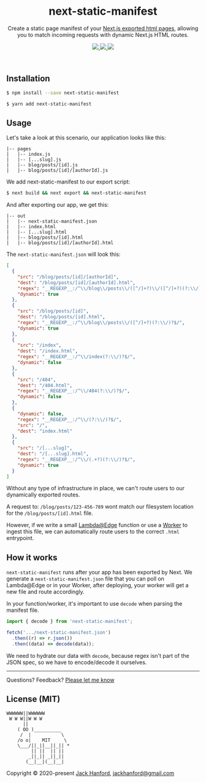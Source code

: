 <h1 align="center">
  next-static-manifest
</h1>

<p align="center">
Create a static page manifest of your 
<a href="https://nextjs.org/docs/advanced-features/static-html-export">Next.js exported html pages</a>, allowing you to match incoming requests with dynamic Next.js HTML routes.
</p>

<p align="center">
  <a href="https://www.npmjs.com/package/next-static-manifest">
    <img src="https://img.shields.io/npm/dy/next-static-manifest.svg">
  </a>
  <a href="https://www.npmjs.com/package/next-static-manifest">
    <img src="https://img.shields.io/npm/v/next-static-manifest.svg?maxAge=3600&label=next-static-manifest&colorB=007ec6">
  </a>
  <img src="https://img.shields.io/github/repo-size/hanford/next-static-manifest.svg" />
</p>

<br/>

## Installation

```sh
$ npm install --save next-static-manifest
```

```sh
$ yarn add next-static-manifest
```

## Usage

Let's take a look at this scenario, our application looks like this:

```
|-- pages
|   |-- index.js
|   |-- [...slug].js
|   |-- blog/posts/[id].js
|   |-- blog/posts/[id]/[authorId].js
```

We add next-static-manifest to our export script:

```sh
$ next build && next export && next-static-manifest
```

And after exporting our app, we get this:

```
|-- out
|   |-- next-static-manifest.json
|   |-- index.html
|   |-- [...slug].html
|   |-- blog/posts/[id].html
|   |-- blog/posts/[id]/[authorId].html
```

The `next-static-manifest.json` will look this:

```json
[
  {
    "src": "/blog/posts/[id]/[authorId]",
    "dest": "/blog/posts/[id]/[authorId].html",
    "regex": "__REGEXP__:/^\\/blog\\/posts\\/([^/]+?)\\/([^/]+?)(?:\\/)?$/",
    "dynamic": true
  },
  {
    "src": "/blog/posts/[id]",
    "dest": "/blog/posts/[id].html",
    "regex": "__REGEXP__:/^\\/blog\\/posts\\/([^/]+?)(?:\\/)?$/",
    "dynamic": true
  },
  {
    "src": "/index",
    "dest": "/index.html",
    "regex": "__REGEXP__:/^\\/index(?:\\/)?$/",
    "dynamic": false
  },
  {
    "src": "/404",
    "dest": "/404.html",
    "regex": "__REGEXP__:/^\\/404(?:\\/)?$/",
    "dynamic": false
  },
  {
    "dynamic": false,
    "regex": "__REGEXP__:/^\\/(?:\\/)?$/",
    "src": "/",
    "dest": "index.html"
  },
  {
    "src": "/[...slug]",
    "dest": "/[...slug].html",
    "regex": "__REGEXP__:/^\\/(.+?)(?:\\/)?$/",
    "dynamic": true
  }
]
```

Without any type of infrastructure in place, we can't route users to our dynamically exported routes.

A request to: `/blog/posts/123-456-789` wont match our filesystem location for the `/blog/posts/[id].html` file.

However, if we write a small [Lambda@Edge](https://aws.amazon.com/lambda/edge/#:~:text=Lambda%40Edge%20is%20a%20feature,improves%20performance%20and%20reduces%20latency.&text=With%20Lambda%40Edge%2C%20you%20can,all%20with%20zero%20server%20administration.) function or use a [Worker](https://workers.cloudflare.com/) to ingest this file, we can automatically route users to the correct `.html` entrypoint.

## How it works

`next-static-manifest` runs after your app has been exported by Next. We generate a `next-static-manifest.json` file that you can poll on Lambda@Edge or in your Worker, after deploying, your worker will get a new file and route accordingly.

In your function/worker, it's important to use `decode` when parsing the manifest file.

```js
import { decode } from 'next-static-manifest';

fetch('.../next-static-manifest.json')
  .then((r) => r.json())
  .then((data) => decode(data));
```

We need to hydrate our data with `decode`, because regex isn't part of the JSON spec, so we have to encode/decode it ourselves.

<hr />

Questions? Feedback? [Please let me know](https://github.com/hanford/next-static-manifest/issues/new)

## License (MIT)

```
WWWWWW||WWWWWW
 W W W||W W W
      ||
    ( OO )__________
     /  |           \
    /o o|    MIT     \
    \___/||_||__||_|| *
         || ||  || ||
        _||_|| _||_||
       (__|__|(__|__|
```

Copyright © 2020-present [Jack Hanford](http://jackhanford.com), jackhanford@gmail.com
